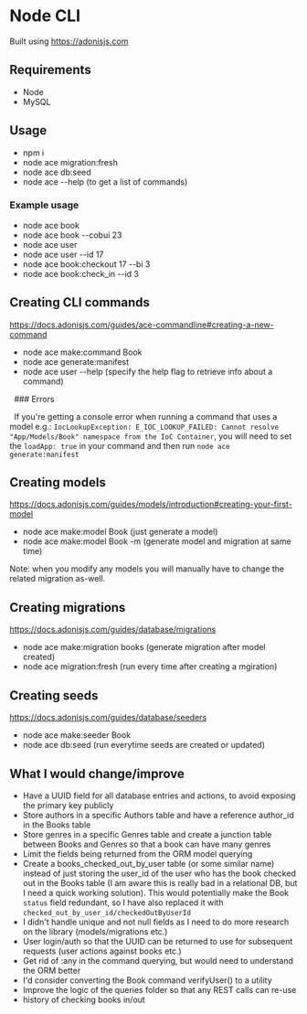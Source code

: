 # Node CLI

Built using https://adonisjs.com

## Requirements

- Node
- MySQL

## Usage

- npm i
- node ace migration:fresh
- node ace db:seed
- node ace --help (to get a list of commands)

### Example usage

- node ace book
- node ace book --cobui 23
- node ace user
- node ace user --id 17
- node ace book:checkout 17 --bi 3
- node ace book:check_in --id 3

## Creating CLI commands

https://docs.adonisjs.com/guides/ace-commandline#creating-a-new-command

- node ace make:command Book
- node ace generate:manifest
- node ace user --help (specify the help flag to retrieve info about a command)

&nbsp;&nbsp;### Errors

&nbsp;&nbsp;If you're getting a console error when running a command that uses a model e.g.: `IocLookupException: E_IOC_LOOKUP_FAILED: Cannot resolve "App/Models/Book" namespace from the IoC Container`, you will need to set the `loadApp: true` in your command and then run `node ace generate:manifest`

## Creating models

https://docs.adonisjs.com/guides/models/introduction#creating-your-first-model

- node ace make:model Book (just generate a model)
- node ace make:model Book -m (generate model and migration at same time)

Note: when you modify any models you will manually have to change the related migration as-well.

## Creating migrations

https://docs.adonisjs.com/guides/database/migrations

- node ace make:migration books (generate migration after model created)
- node ace migration:fresh (run every time after creating a mgiration)

## Creating seeds

https://docs.adonisjs.com/guides/database/seeders

- node ace make:seeder Book
- node ace db:seed (run everytime seeds are created or updated)

## What I would change/improve

- Have a UUID field for all database entries and actions, to avoid exposing the primary key publicly
- Store authors in a specific Authors table and have a reference author_id in the Books table
- Store genres in a specific Genres table and create a junction table between Books and Genres so that a book can have many genres
- Limit the fields being returned from the ORM model querying
- Create a books_checked_out_by_user table (or some similar name) instead of just storing the user_id of the user who has the book checked out in the Books table (I am aware this is really bad in a relational DB, but I need a quick working solution). This would potentially make the Book `status` field redundant, so I have also replaced it with `checked_out_by_user_id/checkedOutByUserId`
- I didn't handle unique and not null fields as I need to do more research on the library (models/migrations etc.)
- User login/auth so that the UUID can be returned to use for subsequent requests (user actions against books etc.)
- Get rid of :any in the command querying, but would need to understand the ORM better
- I'd consider converting the Book command verifyUser() to a utility
- Improve the logic of the queries folder so that any REST calls can re-use
- history of checking books in/out

